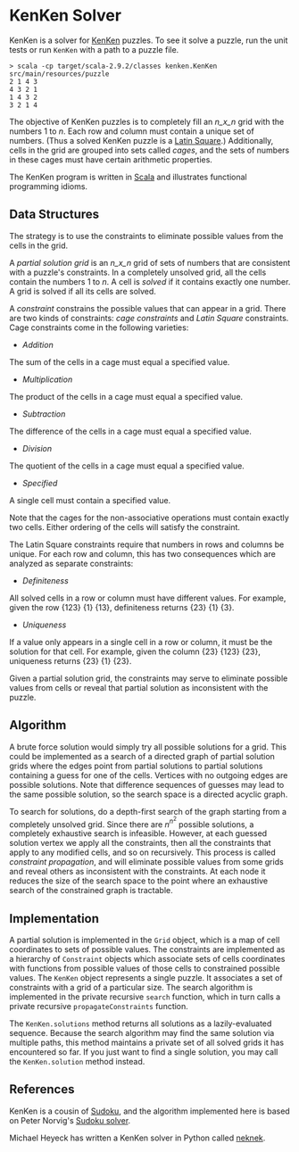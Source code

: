 KenKen Solver
=============

KenKen is a solver for [KenKen](http://www.kenken.com) puzzles.
To see it solve a puzzle, run the unit tests or run `KenKen` with a path to a puzzle file.

	> scala -cp target/scala-2.9.2/classes kenken.KenKen src/main/resources/puzzle
	2 1 4 3
	4 3 2 1
	1 4 3 2
	3 2 1 4

The objective of KenKen puzzles is to completely fill an _n_x_n_ grid with the numbers 1 to _n_.
Each row and column must contain a unique set of numbers.
(Thus a solved KenKen puzzle is a [Latin Square](http://en.wikipedia.org/wiki/Latin_square).)
Additionally, cells in the grid are grouped into sets called _cages_, and the sets of numbers in these cages must have certain arithmetic properties.

The KenKen program is written in [Scala](http://www.scala-lang.org) and illustrates functional programming idioms.

Data Structures
---------------

The strategy is to use the constraints to eliminate possible values from the cells in the grid.

A _partial solution grid_ is an _n_x_n_ grid of sets of numbers that are consistent with a puzzle's constraints.
In a completely unsolved grid, all the cells contain the numbers 1 to _n_.
A cell is _solved_ if it contains exactly one number.
A grid is solved if all its cells are solved.

A _constraint_ constrains the possible values that can appear in a grid.
There are two kinds of constraints: _cage constraints_ and _Latin Square_ constraints.
Cage constraints come in the following varieties:

* _Addition_

 The sum of the cells in a cage must equal a specified value.
* _Multiplication_

 The product of the cells in a cage must equal a specified value.
* _Subtraction_

 The difference of the cells in a cage must equal a specified value.
* _Division_

 The quotient of the cells in a cage must equal a specified value.
* _Specified_

 A single cell must contain a specified value.

Note that the cages for the non-associative operations must contain exactly two cells.
Either ordering of the cells will satisfy the constraint.

The Latin Square constraints require that numbers in rows and columns be unique.
For each row and column, this has two consequences which are analyzed as separate constraints:

* _Definiteness_

 All solved cells in a row or column must have different values. For example, given the row {123} {1} {13}, definiteness returns {23} {1} {3}.

* _Uniqueness_

 If a value only appears in a single cell in a row or column, it must be the solution for that cell. For example, given the column {23} {123} {23}, uniqueness returns {23} {1} {23}.

Given a partial solution grid, the constraints may serve to eliminate possible values from cells or reveal that partial solution as inconsistent with the puzzle.

Algorithm
---------

A brute force solution would simply try all possible solutions for a grid.
This could be implemented as a search of a directed graph of partial solution grids where the edges point from partial solutions to partial solutions containing a guess for one of the cells.
Vertices with no outgoing edges are possible solutions.
Note that difference sequences of guesses may lead to the same possible solution, so the search space is a directed acyclic graph.

To search for solutions, do a depth-first search of the graph starting from a completely unsolved
grid.
Since there are _n_<sup>_n_<sup>2</sup></sup> possible solutions, a completely exhaustive search is infeasible.
However, at each guessed solution vertex we apply all the constraints, then all the constraints that apply to any modified cells, and so on recursively.
This process is called _constraint propagation_, and will eliminate possible values from some grids and reveal others as inconsistent with the constraints.
At each node it reduces the size of the search space to the point where an exhaustive search of the constrained graph is tractable.

Implementation
--------------

A partial solution is implemented in the `Grid` object, which is a map of cell coordinates to sets of possible values.
The constraints are implemented as a hierarchy of `Constraint` objects which associate sets of cells coordinates with functions from possible values of those cells to constrained possible values.
The `KenKen` object represents a single puzzle.
It associates a set of constraints with a grid of a particular size.
The search algorithm is implemented in the private recursive `search` function, which in turn calls a private recursive `propagateConstraints` function.

The `KenKen.solutions` method returns all solutions as a lazily-evaluated sequence.
Because the search algorithm may find the same solution via multiple paths, this method maintains a private set of all solved grids it has encountered so far.
If you just want to find a single solution, you may call the `KenKen.solution` method instead.

References
----------

KenKen is a cousin of [Sudoku](http://en.wikipedia.org/wiki/Sudoku), and the algorithm implemented here is based on Peter Norvig's [Sudoku solver](http://norvig.com/sudoku.html).

Michael Heyeck has written a KenKen solver in Python called [neknek](http://www.mlsite.net/neknek).
